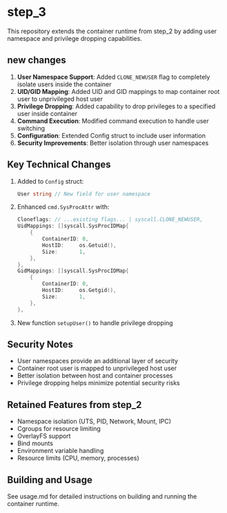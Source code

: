 # step_3

This repository extends the container runtime from step_2 by adding user namespace and privilege dropping capabilities.

## new changes

1. **User Namespace Support**: Added `CLONE_NEWUSER` flag to completely isolate users inside the container
2. **UID/GID Mapping**: Added UID and GID mappings to map container root user to unprivileged host user
3. **Privilege Dropping**: Added capability to drop privileges to a specified user inside container
4. **Command Execution**: Modified command execution to handle user switching
5. **Configuration**: Extended Config struct to include user information
6. **Security Improvements**: Better isolation through user namespaces

## Key Technical Changes

1. Added to `Config` struct:
   ```go
   User string // New field for user namespace
   ```

2. Enhanced `cmd.SysProcAttr` with:
   ```go
   Cloneflags: // ...existing flags... | syscall.CLONE_NEWUSER,
   UidMappings: []syscall.SysProcIDMap{
       {
           ContainerID: 0,
           HostID:     os.Getuid(),
           Size:       1,
       },
   },
   GidMappings: []syscall.SysProcIDMap{
       {
           ContainerID: 0,
           HostID:     os.Getgid(),
           Size:       1,
       },
   },
   ```

3. New function `setupUser()` to handle privilege dropping

## Security Notes

- User namespaces provide an additional layer of security
- Container root user is mapped to unprivileged host user
- Better isolation between host and container processes
- Privilege dropping helps minimize potential security risks

## Retained Features from step_2

- Namespace isolation (UTS, PID, Network, Mount, IPC)
- Cgroups for resource limiting
- OverlayFS support
- Bind mounts
- Environment variable handling
- Resource limits (CPU, memory, processes)

## Building and Usage

See usage.md for detailed instructions on building and running the container runtime.
